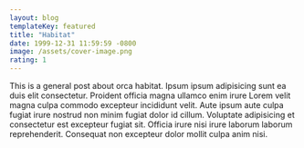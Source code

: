 ```yaml
---
layout: blog
templateKey: featured
title: "Habitat"
date: 1999-12-31 11:59:59 -0800
image: /assets/cover-image.png
rating: 1
---
```

This is a general post about orca habitat. Ipsum ipsum adipisicing sunt ea duis elit consectetur. Proident officia magna ullamco enim irure Lorem velit magna culpa commodo excepteur incididunt velit. Aute ipsum aute culpa fugiat irure nostrud non minim fugiat dolor id cillum. Voluptate adipisicing et consectetur est excepteur fugiat sit. Officia irure nisi irure laborum laborum reprehenderit. Consequat non excepteur dolor mollit culpa anim nisi.